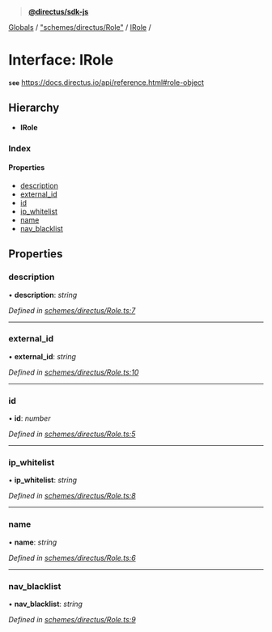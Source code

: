 > **[@directus/sdk-js](../README.md)**

[Globals](../README.md) / ["schemes/directus/Role"](../modules/_schemes_directus_role_.md) / [IRole](_schemes_directus_role_.irole.md) /

# Interface: IRole

**`see`** https://docs.directus.io/api/reference.html#role-object

## Hierarchy

* **IRole**

### Index

#### Properties

* [description](_schemes_directus_role_.irole.md#description)
* [external_id](_schemes_directus_role_.irole.md#external_id)
* [id](_schemes_directus_role_.irole.md#id)
* [ip_whitelist](_schemes_directus_role_.irole.md#ip_whitelist)
* [name](_schemes_directus_role_.irole.md#name)
* [nav_blacklist](_schemes_directus_role_.irole.md#nav_blacklist)

## Properties

###  description

• **description**: *string*

*Defined in [schemes/directus/Role.ts:7](https://github.com/janbiasi/sdk-js/blob/75383ea/src/schemes/directus/Role.ts#L7)*

___

###  external_id

• **external_id**: *string*

*Defined in [schemes/directus/Role.ts:10](https://github.com/janbiasi/sdk-js/blob/75383ea/src/schemes/directus/Role.ts#L10)*

___

###  id

• **id**: *number*

*Defined in [schemes/directus/Role.ts:5](https://github.com/janbiasi/sdk-js/blob/75383ea/src/schemes/directus/Role.ts#L5)*

___

###  ip_whitelist

• **ip_whitelist**: *string*

*Defined in [schemes/directus/Role.ts:8](https://github.com/janbiasi/sdk-js/blob/75383ea/src/schemes/directus/Role.ts#L8)*

___

###  name

• **name**: *string*

*Defined in [schemes/directus/Role.ts:6](https://github.com/janbiasi/sdk-js/blob/75383ea/src/schemes/directus/Role.ts#L6)*

___

###  nav_blacklist

• **nav_blacklist**: *string*

*Defined in [schemes/directus/Role.ts:9](https://github.com/janbiasi/sdk-js/blob/75383ea/src/schemes/directus/Role.ts#L9)*